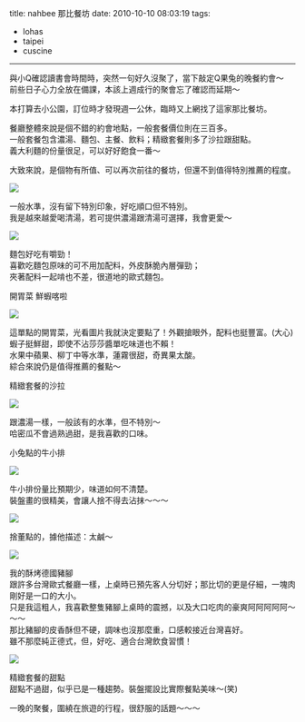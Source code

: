 title: nahbee 那比餐坊
date: 2010-10-10 08:03:19
tags:
- lohas
- taipei
- cuscine
---
與小Q確認讀書會時間時，突然一句好久沒聚了，當下敲定Q果兔的晚餐約會～  
前些日子心力全放在備課，本該上週成行的聚會忘了確認而延期～

本打算去小公園，訂位時才發現週一公休，臨時又上網找了這家那比餐坊。  

餐廳整體來說是個不錯的約會地點，一般套餐價位則在三百多。  
一般套餐包含濃湯、麵包、主餐、飲料；精緻套餐則多了沙拉跟甜點。  
義大利麵的份量很足，可以好好飽食一番～

大致來說，是個物有所值、可以再次前往的餐坊，但還不到值得特別推薦的程度。


![](http://farm5.static.flickr.com/4039/4657768030_91ed357276.jpg)

一般水準，沒有留下特別印象，好吃順口但不特別。  
我是越來越愛喝清湯，若可提供濃湯跟清湯可選擇，我會更愛～

![](http://farm5.static.flickr.com/4017/4657769210_4be4cacc48.jpg)

麵包好吃有嚼勁！  
喜歡吃麵包原味的可不用加配料，外皮酥脆內層彈勁；  
夾著配料一起啃也不差，很道地的歐式麵包。

開胃菜 鮮蝦喀啦

![](http://farm5.static.flickr.com/4001/4657150563_1e2f8a7b68.jpg)

這單點的開胃菜，光看圖片我就決定要點了！外觀搶眼外，配料也挺豐富。(大心)  
蝦子挺鮮甜，即使不沾莎莎醬單吃味道也不賴！  
水果中蘋果、柳丁中等水準，蓮霧很甜，奇異果太酸。  
綜合來說仍是值得推薦的餐點～

精緻套餐的沙拉

![](http://farm5.static.flickr.com/4014/4657772672_2dc6deccb1.jpg)

跟濃湯一樣，一般該有的水準，但不特別～  
哈密瓜不會過熟過甜，是我喜歡的口味。

小兔點的牛小排

![](http://farm5.static.flickr.com/4052/4657155411_bf22b8ffdd.jpg)

牛小排份量比預期少，味道如何不清楚。  
裝盤畫的很精美，會讓人捨不得去沾抹～～～

![](http://farm2.static.flickr.com/1308/4657795126_04480a6a9c.jpg)

捨董點的，據他描述：太鹹～

![](http://farm5.static.flickr.com/4072/4657176827_4f9c75072e.jpg)

我的酥烤德國豬腳  
跟許多台灣歐式餐廳一樣，上桌時已預先客人分切好；那比切的更是仔細，一塊肉剛好是一口的大小。  
只是我這粗人，我喜歡整隻豬腳上桌時的震撼，以及大口吃肉的豪爽阿阿阿阿阿～～～  
那比豬腳的皮香酥但不硬，調味也沒那麼重，口感較接近台灣喜好。  
雖不那麼純正德式，但，好吃、適合台灣飲食習慣！

![](http://farm2.static.flickr.com/1294/4657177809_9b4bafbf14.jpg)

精緻套餐的甜點  
甜點不過甜，似乎已是一種趨勢。裝盤擺設比實際餐點美味～(笑)

一晚的聚餐，圍繞在旅遊的行程，很舒服的話題～～～
